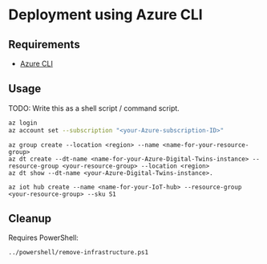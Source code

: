 Deployment using Azure CLI
==========================

## Requirements

* [Azure CLI](https://docs.microsoft.com/en-us/cli/azure/)

## Usage

TODO: Write this as a shell script / command script.

``` sh
az login
az account set --subscription "<your-Azure-subscription-ID>"
```


```
az group create --location <region> --name <name-for-your-resource-group>
az dt create --dt-name <name-for-your-Azure-Digital-Twins-instance> --resource-group <your-resource-group> --location <region>
az dt show --dt-name <your-Azure-Digital-Twins-instance>.

az iot hub create --name <name-for-your-IoT-hub> --resource-group <your-resource-group> --sku S1
```

## Cleanup

Requires PowerShell:

``` pwsh
../powershell/remove-infrastructure.ps1
```
